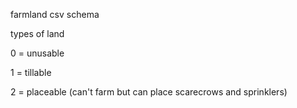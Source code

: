 farmland csv schema

types of land

0 = unusable

1 = tillable

2 = placeable (can't farm but can place scarecrows and sprinklers)




